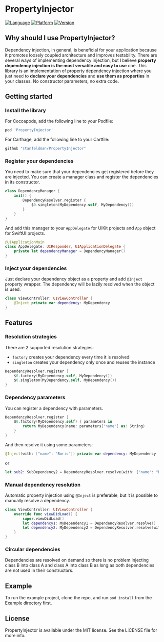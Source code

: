 # PropertyInjector

<a href="https://swift.org"><img src="https://img.shields.io/badge/language-Swift%205.1+-ee5137.svg" alt="Language" /></a>
<a href="https://developer.apple.com/ios"><img src="https://img.shields.io/badge/platform-iOS%2011+-000000.svg" alt="Platform" /></a>
[![Version](https://img.shields.io/cocoapods/v/PropertyInjector.svg?style=flat)](https://cocoapods.org/pods/PropertyInjector)

## Why should I use PropertyInjector?
Dependency injection, in general, is beneficial for your application because it promotes loosely coupled architecture and improves testability. There are several ways of implementing dependency injection, but I believe **property dependency injection is the most versatile and easy to use** one. This library is an implementation of property dependency injection where you just need to **declare your dependencies** and **use them as properties** in your classes. No constructor parameters, no extra code.

## Getting started

### Install the library

For Cocoapods, add the following line to your Podfile:

```ruby
pod 'PropertyInjector'
```

For Carthage, add the following line to your Cartfile:

```ruby
github "stanfeldman/PropertyInjector"
```

### Register your dependencies

You need to make sure that your dependencies get registered before they are injected. You can create a manager class and register the dependencies in its constructor.

```swift
class DependencyManager {
    init() {
        DependencyResolver.register {
            $0.singleton(MyDependency.self, MyDependency())
        }
    }
}
```

And add this manager to your `AppDelegate` for UIKit projects and `App` object for SwiftUI projects.

```swift
@UIApplicationMain
class AppDelegate: UIResponder, UIApplicationDelegate {
    private let dependencyManager = DependencyManager()
}
```

### Inject your dependencies

Just declare your dependency object as a property and add `@Inject` property wrapper. The dependency will be lazily resolved when the object is used.

```swift
class ViewController: UIViewController {
    @Inject private var dependency: MyDependency
}
```

## Features

### Resolution strategies

There are 2 supported resolution strategies:

* `factory` creates your dependency every time it is resolved
* `singleton` creates your dependency only once and reuses the instance

```swift
DependencyResolver.register {
    $0.factory(MyDependency.self, MyDependency())
    $0.singleton(MyDependency.self, MyDependency())
}
```

### Dependency parameters

You can register a dependency with parameters.

```swift
DependencyResolver.register {
    $0.factory(MyDependency.self) { parameters in
        return MyDependency(name: parameters["name"] as! String)
    }
}
```

And then resolve it using some parameters:

```swift
@Inject(with: ["name": "Boris"]) private var dependency: MyDependency
```

or

```swift
let sub2: SubDependency2 = DependencyResolver.resolve(with: ["name": "Boris"])
```

### Manual dependency resolution

Automatic property injection using `@Inject` is preferable, but it is possible to manually resolve a dependency.

```swift
class ViewController: UIViewController {
    override func viewDidLoad() {
        super.viewDidLoad()
        let dependency1: MyDependency1 = DependencyResolver.resolve()
        let dependency2: MyDependency2 = DependencyResolver.resolve(with: ["uuid": UUID().uuidString])
    }
}
```

### Circular dependencies

Dependencies are resolved on demand so there is no problem injecting class B into class A and class A into class B as long as both dependencies are not used in their constructors.

## Example

To run the example project, clone the repo, and run `pod install` from the Example directory first.

## License

PropertyInjector is available under the MIT license. See the LICENSE file for more info.
